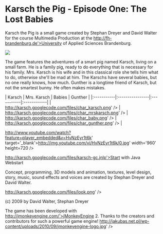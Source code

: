 # Karsch the Pig - Episode One: The Lost Babies

Karsch the Pig is a small game created by Stephan Dreyer and David Walter for the course Multimedia Production at the http://fh-brandenburg.de'>University of Applied Sciences Brandenburg.

![](https://rawgit.com/essentinal/karsch-jme2/tree/master/site/karsch1.jpg)

The game features the adventures of a smart pig named Karsch, living on a small farm. He is a family pig, ready to do everything that is necessary for his family. Mrs. Karsch is his wife and in this classical role she tells him what to do, otherwise she'll be mad at him. The Karschs have several babies, but no one really knows, how much. Gunther is a longtime friend of Karsch, but not the smartest bunny. He often makes mistakes.

| Karsch | Mrs. Karsch | Babies | Gunther | |:-----------|:----------------|:-----------|:------------| | http://karsch.googlecode.com/files/char_karsch.png' /> | http://karsch.googlecode.com/files/char_mrskarsch.png' /> | http://karsch.googlecode.com/files/char_baby.png' /> | http://karsch.googlecode.com/files/char_gunther.png' /> |

http://www.youtube.com/watch?feature=player_embedded&v=HvNzEyr1t6k' target='_blank'>http://img.youtube.com/vi/HvNzEyr1t6k/0.jpg' width='960' height=720 />

http://karsch.googlecode.com/files/karsch-gc.jnlp'>Start with Java Webstart

Concept, programming, 3D models and animation, textures, level design, story, music, sound effects and voices are created by Stephan Dreyer and David Walter.

http://karsch.googlecode.com/files/look.png' />

(c) 2009 by David Walter, Stephan Dreyer

The game has been developed with http://jmonkeyengine.com/'>jMonkeyEngine 2. Thanks to the creators and contributors for such a powerful game engine!
http://jakubas.net.pl/wp-content/uploads/2010/09/jmonkeyengine-logo.jpg' />
